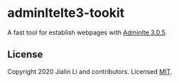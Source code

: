 # adminltelte3-tookit

A fast tool for establish webpages with [Adminlte 3.0.5](https://github.com/ColorlibHQ/AdminLTE/tree/v3.0.5).

## License

Copyright 2020 Jialin Li and contributors. Licensed [MIT](https://github.com/keyskull/AdminLTE3-toolkit/blob/master/LICENSE).
